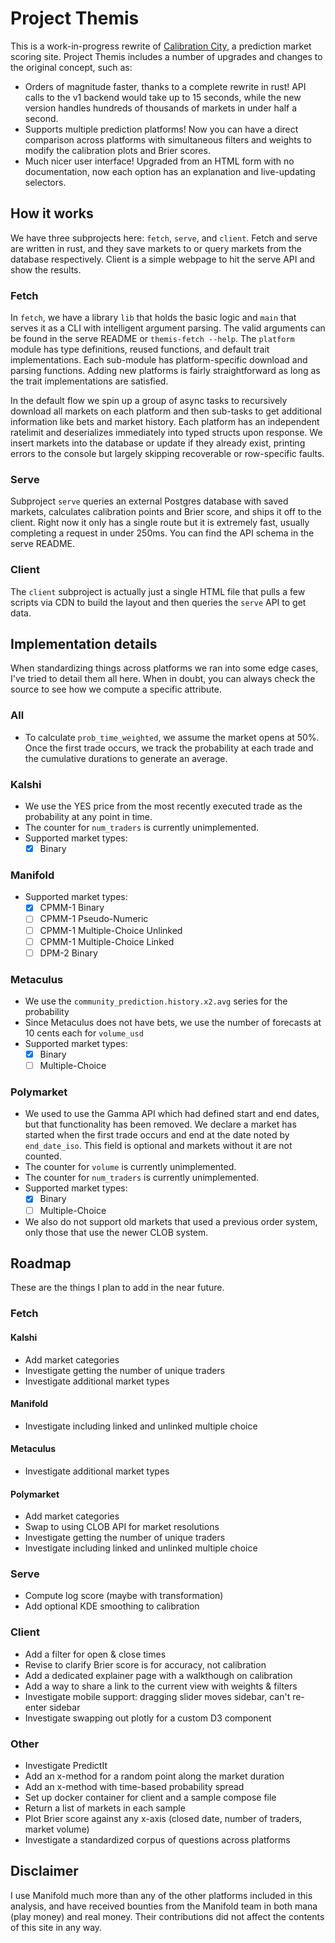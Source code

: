 # Project Themis

This is a work-in-progress rewrite of [Calibration City](https://github.com/wasabipesto/calibration-site), a prediction market scoring site. Project Themis includes a number of upgrades and changes to the original concept, such as:

- Orders of magnitude faster, thanks to a complete rewrite in rust! API calls to the v1 backend would take up to 15 seconds, while the new version handles hundreds of thousands of markets in under half a second.
- Supports multiple prediction platforms! Now you can have a direct comparison across platforms with simultaneous filters and weights to modify the calibration plots and Brier scores.
- Much nicer user interface! Upgraded from an HTML form with no documentation, now each option has an explanation and live-updating selectors.

## How it works

We have three subprojects here: `fetch`, `serve`, and `client`. Fetch and serve are written in rust, and they save markets to or query markets from the database respectively. Client is a simple webpage to hit the serve API and show the results.

### Fetch

In `fetch`, we have a library `lib` that holds the basic logic and `main` that serves it as a CLI with intelligent argument parsing. The valid arguments can be found in the serve README or `themis-fetch --help`. The `platform` module has type definitions, reused functions, and default trait implementations. Each sub-module has platform-specific download and parsing functions. Adding new platforms is fairly straightforward as long as the trait implementations are satisfied.

In the default flow we spin up a group of async tasks to recursively download all markets on each platform and then sub-tasks to get additional information like bets and market history. Each platform has an independent ratelimit and deserializes immediately into typed structs upon response. We insert markets into the database or update if they already exist, printing errors to the console but largely skipping recoverable or row-specific faults.

### Serve

Subproject `serve` queries an external Postgres database with saved markets, calculates calibration points and Brier score, and ships it off to the client. Right now it only has a single route but it is extremely fast, usually completing a request in under 250ms. You can find the API schema in the serve README.

### Client

The `client` subproject is actually just a single HTML file that pulls a few scripts via CDN to build the layout and then queries the `serve` API to get data.

## Implementation details

When standardizing things across platforms we ran into some edge cases, I've tried to detail them all here. When in doubt, you can always check the source to see how we compute a specific attribute.

### All
- To calculate `prob_time_weighted`, we assume the market opens at 50%. Once the first trade occurs, we track the probability at each trade and the cumulative durations to generate an average.

### Kalshi
- We use the YES price from the most recently executed trade as the probability at any point in time.
- The counter for `num_traders` is currently unimplemented.
- Supported market types:
    - [x] Binary

### Manifold
- Supported market types: 
    - [x] CPMM-1 Binary
    - [ ] CPMM-1 Pseudo-Numeric
    - [ ] CPMM-1 Multiple-Choice Unlinked
    - [ ] CPMM-1 Multiple-Choice Linked
    - [ ] DPM-2 Binary

### Metaculus
- We use the `community_prediction.history.x2.avg` series for the probability
- Since Metaculus does not have bets, we use the number of forecasts at 10 cents each for `volume_usd`
- Supported market types: 
    - [x] Binary
    - [ ] Multiple-Choice

### Polymarket
- We used to use the Gamma API which had defined start and end dates, but that functionality has been removed. We declare a market has started when the first trade occurs and end at the date noted by `end_date_iso`. This field is optional and markets without it are not counted.
- The counter for `volume` is currently unimplemented.
- The counter for `num_traders` is currently unimplemented.
- Supported market types:
    - [x] Binary
    - [ ] Multiple-Choice
- We also do not support old markets that used a previous order system, only those that use the newer CLOB system.

## Roadmap

These are the things I plan to add in the near future.

### Fetch

#### Kalshi
- Add market categories
- Investigate getting the number of unique traders
- Investigate additional market types

#### Manifold
- Investigate including linked and unlinked multiple choice

#### Metaculus
- Investigate additional market types

#### Polymarket
- Add market categories
- Swap to using CLOB API for market resolutions
- Investigate getting the number of unique traders
- Investigate including linked and unlinked multiple choice

### Serve
- Compute log score (maybe with transformation)
- Add optional KDE smoothing to calibration

### Client
- Add a filter for open & close times
- Revise to clarify Brier score is for accuracy, not calibration
- Add a dedicated explainer page with a walkthough on calibration
- Add a way to share a link to the current view with weights & filters
- Investigate mobile support: dragging slider moves sidebar, can't re-enter sidebar
- Investigate swapping out plotly for a custom D3 component

### Other
- Investigate PredictIt
- Add an x-method for a random point along the market duration
- Add an x-method with time-based probability spread
- Set up docker container for client and a sample compose file
- Return a list of markets in each sample
- Plot Brier score against any x-axis (closed date, number of traders, market volume)
- Investigate a standardized corpus of questions across platforms

## Disclaimer
I use Manifold much more than any of the other platforms included in this analysis, and have received bounties from the Manifold team in both mana (play money) and real money. Their contributions did not affect the contents of this site in any way.